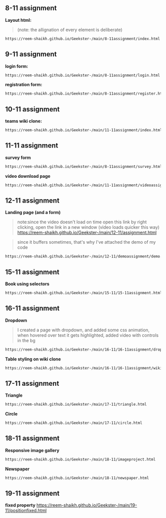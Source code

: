 


<!-- #assignment website prebootcamp:
>https://reem-shaikh.github.io/Geekster-/html/Foodapp.html/index.html -->

## 8-11 assignment
**Layout html:**
>(note: the allignation of every element is deliberate)
```bash
https://reem-shaikh.github.io/Geekster-/main/8-11assignment/index.html
```

## 9-11 assignment
**login form:**
```bash
https://reem-shaikh.github.io/Geekster-/main/8-11assignment/login.html
```

**registration form:**
```bash
https://reem-shaikh.github.io/Geekster-/main/8-11assignment/register.html
```


## 10-11 assignment 
**teams wiki clone:**

```bash
https://reem-shaikh.github.io/Geekster-/main/11-11assignment/index.html
```

## 11-11 assignment 

**survey form**
```bash
https://reem-shaikh.github.io/Geekster-/main/8-11assignment/survey.html
```

**video download page**
```bash
https://reem-shaikh.github.io/Geekster-/main/11-11assignment/videoassignment/index.html 
```


## 12-11 assignment
**Landing page (and a form)** 
>note:since the video doesn't load on time
>open this link by right clicking, open the link in a new window (video loads quicker this way)
https://reem-shaikh.github.io/Geekster-/main/12-11/assignment.html


>since it buffers sometimes, that's why I've attached the demo of my code
```bash
https://reem-shaikh.github.io/Geekster-/main/12-11/demoassignment/demo.html
```


<!-- test 14-11
https://reem-shaikh.github.io/Geekster-/test/14-11formtest.html
-->

## 15-11 assignment 
**Book using selectors**
```bash
https://reem-shaikh.github.io/Geekster-/main/15-11/15-11assignment.html
```


## 16-11 assignment
**Dropdown**
>I created a page with dropdown, and added some css animation, when hovered over text it gets highlighted, added video with controls in the bg
```bash
https://reem-shaikh.github.io/Geekster-/main/16-11/16-11assignment/dropdown.html
```


**Table styling on wiki clone**
```bash
https://reem-shaikh.github.io/Geekster-/main/16-11/16-11assignment/wikiclonewithstyling.html
```


## 17-11 assignment
**Triangle**
```bash
https://reem-shaikh.github.io/Geekster-/main/17-11/triangle.html
```


**Circle** 
```bash
https://reem-shaikh.github.io/Geekster-/main/17-11/circle.html
```


## 18-11 assignment
**Responsive image gallery** 

```bash
https://reem-shaikh.github.io/Geekster-/main/18-11/imageproject.html
```

**Newspaper**

```bash
https://reem-shaikh.github.io/Geekster-/main/18-11/newspaper.html
```

## 19-11 assignment 
**fixed property**
https://reem-shaikh.github.io/Geekster-/main/19-11/positionfixed.html

<!--
## 21st test
https://reem-shaikh.github.io/Geekster-/main/21-11/21-11.html
-->

<!-- micro dev tools: 
launch instance
got to live server: 127.0.0.1:5000/ which is the root and navigate to your file


(edge and vscode owned by microsoft) -->
